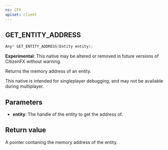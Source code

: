 ```yaml
---
ns: CFX
apiset: client
---
```

## GET_ENTITY_ADDRESS

```c
Any* GET_ENTITY_ADDRESS(Entity entity);
```

**Experimental**: This native may be altered or removed in future versions of CitizenFX without warning.

Returns the memory address of an entity.

This native is intended for singleplayer debugging, and may not be available during multiplayer.

## Parameters
* **entity**: The handle of the entity to get the address of.

## Return value
A pointer contaning the memory address of the entity.